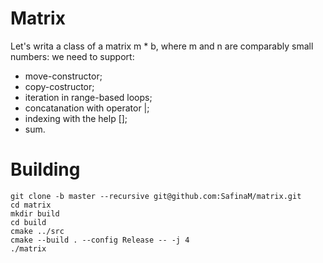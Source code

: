 # Matrix
Let's writa a class of a matrix m * b, where m and n are comparably small numbers:
we need to support:
 - move-constructor;
 - copy-costructor;
 - iteration in range-based loops;
 - concatanation with operator |;
 - indexing with the help [];
 - sum.

# Building

```
git clone -b master --recursive git@github.com:SafinaM/matrix.git 
cd matrix
mkdir build
cd build
cmake ../src
cmake --build . --config Release -- -j 4
./matrix
```
